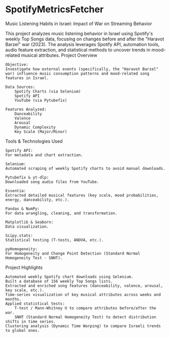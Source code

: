 # SpotifyMetricsFetcher
Music Listening Habits in Israel: Impact of War on Streaming Behavior

This project analyzes music listening behavior in Israel using Spotify's weekly Top Songs data, focusing on changes before and after the "Haravot Barzel" war (2023). The analysis leverages Spotify API, automation tools, audio feature extraction, and statistical methods to uncover trends in mood-related musical attributes.
Project Overview

    Objective:
    Investigate how external events (specifically, the "Haravot Barzel" war) influence music consumption patterns and mood-related song features in Israel.

    Data Sources:
        Spotify Charts (via Selenium)
        Spotify API
        YouTube (via Pytubefix)

    Features Analyzed:
        Danceability
        Valence
        Arousal
        Dynamic Complexity
        Key Scale (Major/Minor)

Tools & Technologies Used

    Spotify API:
    For metadata and chart extraction.

    Selenium:
    Automated scraping of weekly Spotify charts to avoid manual downloads.

    Pytubefix & yt-dlp:
    Downloaded song audio files from YouTube.

    Essentia:
    Extracted detailed musical features (key scale, mood probabilities, energy, danceability, etc.).

    Pandas & NumPy:
    For data wrangling, cleaning, and transformation.

    Matplotlib & Seaborn:
    Data visualization.

    Scipy.stats:
    Statistical testing (T-tests, ANOVA, etc.).

    pyHomogeneity:
    For Homogeneity and Change Point Detection (Standard Normal Homogeneity Test - SNHT).

Project Highlights

    Automated weekly Spotify chart downloads using Selenium.
    Built a database of 156 weekly Top Songs lists.
    Extracted and enriched song features (danceability, valence, arousal, key scale, etc.).
    Time-series visualization of key musical attributes across weeks and months.
    Applied statistical tests:
        T-test / Mann-Whitney U to compare attributes before/after the war.
        SNHT (Standard Normal Homogeneity Test) to detect distribution shifts in time series.
    Clustering analysis (Dynamic Time Warping) to compare Israeli trends to global ones.
